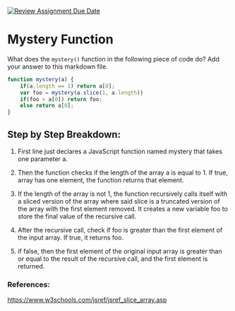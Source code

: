 [![Review Assignment Due Date](https://classroom.github.com/assets/deadline-readme-button-24ddc0f5d75046c5622901739e7c5dd533143b0c8e959d652212380cedb1ea36.svg)](https://classroom.github.com/a/GDPVb20V)
# Mystery Function

What does the `mystery()` function in the following piece of code do? Add your
answer to this markdown file.

```javascript
function mystery(a) {
    if(a.length == 1) return a[0];
    var foo = mystery(a.slice(1, a.length))
    if(foo > a[0]) return foo;
    else return a[0];
}
```


## Step by Step Breakdown:
1) First line just declares a JavaScript function named mystery that takes one parameter a.
   
2) Then the function checks if the length of the array a is equal to 1. If true, array has one element, the function returns that element.

3) If the length of the array is not 1, the function recursively calls itself with a sliced version of the array where said slice is a truncated version of the array with the first element removed.
It creates a new variable foo to store the final value of the recursive call.

4) After the recursive call, check if foo is greater than the first element of the input array. If true, it returns foo.

6) if false, then the first element of the original input array is greater than or equal to the result of the recursive call, and the first element is returned.


### References:
https://www.w3schools.com/jsref/jsref_slice_array.asp
